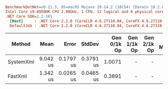 ``` ini

BenchmarkDotNet=v0.11.3, OS=macOS Mojave 10.14.2 (18C54) [Darwin 18.2.0]
Intel Core i9-8950HK CPU 2.90GHz, 1 CPU, 12 logical and 6 physical cores
.NET Core SDK=2.2.101
  [Host]     : .NET Core 2.2.0 (CoreCLR 4.6.27110.04, CoreFX 4.6.27110.04), 64bit RyuJIT
  DefaultJob : .NET Core 2.2.0 (CoreCLR 4.6.27110.04, CoreFX 4.6.27110.04), 64bit RyuJIT


```
|    Method |     Mean |     Error |    StdDev | Gen 0/1k Op | Gen 1/1k Op | Gen 2/1k Op | Allocated Memory/Op |
|---------- |---------:|----------:|----------:|------------:|------------:|------------:|--------------------:|
| SystemXml | 9.042 us | 0.1797 us | 0.3791 us |      1.0071 |           - |           - |             6.21 KB |
|   FastXml | 1.342 us | 0.0265 us | 0.0465 us |      0.3891 |           - |           - |              2.4 KB |
